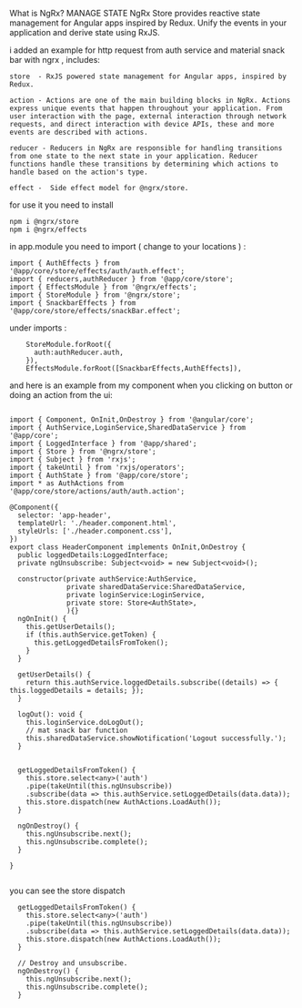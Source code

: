What is NgRx?
MANAGE STATE
NgRx Store provides reactive state management for Angular apps inspired by Redux. Unify the events in your application and derive state using RxJS.

i added an example for http request from auth service and material snack bar with ngrx , includes:
```
store  - RxJS powered state management for Angular apps, inspired by Redux.

action - Actions are one of the main building blocks in NgRx. Actions express unique events that happen throughout your application. From user interaction with the page, external interaction through network requests, and direct interaction with device APIs, these and more events are described with actions.

reducer - Reducers in NgRx are responsible for handling transitions from one state to the next state in your application. Reducer functions handle these transitions by determining which actions to handle based on the action's type.

effect -  Side effect model for @ngrx/store.
```


for use it you need to install

```
npm i @ngrx/store
npm i @ngrx/effects

```

in app.module you need to import ( change to your locations ) :

```
import { AuthEffects } from '@app/core/store/effects/auth/auth.effect';
import { reducers,authReducer } from '@app/core/store';
import { EffectsModule } from '@ngrx/effects';
import { StoreModule } from '@ngrx/store';
import { SnackbarEffects } from '@app/core/store/effects/snackBar.effect';

```

under imports :

```
    StoreModule.forRoot({
      auth:authReducer.auth,
    }),
    EffectsModule.forRoot([SnackbarEffects,AuthEffects]),
```

and here is an example from my component when you clicking on button or doing an action from the ui:


```

import { Component, OnInit,OnDestroy } from '@angular/core';
import { AuthService,LoginService,SharedDataService } from '@app/core';
import { LoggedInterface } from '@app/shared';
import { Store } from '@ngrx/store';
import { Subject } from 'rxjs';
import { takeUntil } from 'rxjs/operators';
import { AuthState } from '@app/core/store';
import * as AuthActions from '@app/core/store/actions/auth/auth.action';

@Component({
  selector: 'app-header',
  templateUrl: './header.component.html',
  styleUrls: ['./header.component.css'],
})
export class HeaderComponent implements OnInit,OnDestroy {
  public loggedDetails:LoggedInterface;
  private ngUnsubscribe: Subject<void> = new Subject<void>();

  constructor(private authService:AuthService,
              private sharedDataService:SharedDataService,
              private loginService:LoginService,
              private store: Store<AuthState>,
              ){}
  ngOnInit() {
    this.getUserDetails();
    if (this.authService.getToken) {
      this.getLoggedDetailsFromToken();
    }
  }

  getUserDetails() {
    return this.authService.loggedDetails.subscribe((details) => { this.loggedDetails = details; });
  }

  logOut(): void {
    this.loginService.doLogOut();
    // mat snack bar function
    this.sharedDataService.showNotification('Logout successfully.');
  }


  getLoggedDetailsFromToken() {
    this.store.select<any>('auth')
    .pipe(takeUntil(this.ngUnsubscribe))
    .subscribe(data => this.authService.setLoggedDetails(data.data));
    this.store.dispatch(new AuthActions.LoadAuth());
  }

  ngOnDestroy() {
    this.ngUnsubscribe.next();
    this.ngUnsubscribe.complete();
  }

}


```

you can see the store dispatch

```
  getLoggedDetailsFromToken() {
    this.store.select<any>('auth')
    .pipe(takeUntil(this.ngUnsubscribe))
    .subscribe(data => this.authService.setLoggedDetails(data.data));
    this.store.dispatch(new AuthActions.LoadAuth());
  }

  // Destroy and unsubscribe.
  ngOnDestroy() {
    this.ngUnsubscribe.next();
    this.ngUnsubscribe.complete();
  }
```